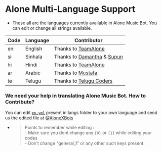 # Alone Multi-Language Support

- These all are the languages currently available in Alone Music Bot. You can edit or change all strings available.

| Code | Language | Contributor |
|-|-------|-------|
| en | English | Thanks to [TeamAlone](https://t.me/AloneXBots)
| si | Sinhala  | Thanks to [Damantha](https://t.me/MrItzme) & [Supun](https://t.me/Supunma)
| hi | Hindi  | Thanks to [TeamAlone](https://t.me/AloneXBots)
| ar | Arabic | Thanks to [Mustafa](https://t.me/tr_4z)
| te | Telugu | Thanks to [Telugu Coders](https://t.me/tgshadow_fighters)


### We need your help in translating Alone Music Bot. How to Contribute?

You can edit [`en.yml`](https://github.com/TeamAloneOp/AloneMusicBot/blob/master/strings/langs/en.yml) present in langs folder to your own language and send us the edited file at [@AloneXBots](https://t.me/AloneXBots)

- > Points to remember while editing : <br> - Make sure you dont change any `{0}` or `{1}` while editing your codes <br> - Don’t change "general_1" or any other such keys present.
